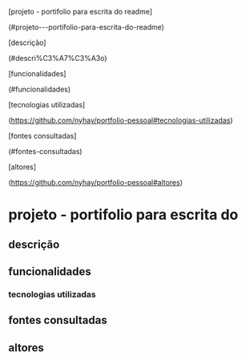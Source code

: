 
[projeto - portifolio para escrita do readme]

(#projeto---portifolio-para-escrita-do-readme)

[descrição]

(#descri%C3%A7%C3%A3o)

[funcionalidades]

(#funcionalidades)

[tecnologias utilizadas]

(https://github.com/nyhay/portfolio-pessoal#tecnologias-utilizadas)

[fontes consultadas]

(#fontes-consultadas)

[altores]

(https://github.com/nyhay/portfolio-pessoal#altores)

# projeto - portifolio para escrita do 

## descrição

## funcionalidades

### tecnologias utilizadas

## fontes consultadas 

## altores